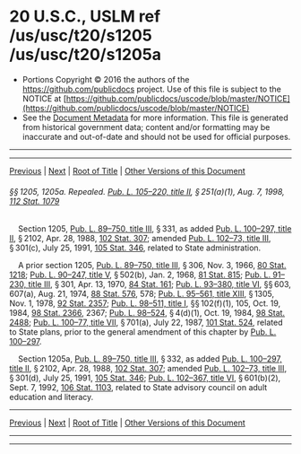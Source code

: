 ---
---

# 20 U.S.C., USLM ref /us/usc/t20/s1205 /us/usc/t20/s1205a

* Portions Copyright © 2016 the authors of the https://github.com/publicdocs project.
  Use of this file is subject to the NOTICE at [https://github.com/publicdocs/uscode/blob/master/NOTICE](https://github.com/publicdocs/uscode/blob/master/NOTICE)
* See the [Document Metadata](././../../../../../..//README.md) for more information.
  This file is generated from historical government data; content and/or formatting may be inaccurate and out-of-date and should not be used for official purposes.

----------
----------

[Previous](./../../../../../..//us/usc/t20/ch30/schII/ptC/m__us_usc_t20_ch30_schII_ptC.md) | [Next](./../../../../../..//us/usc/t20/ch30/schII/ptD/m__us_usc_t20_ch30_schII_ptD.md) | [Root of Title](./../../../../../../) | [Other Versions of this Document](https://publicdocs.github.io/go/links?ns=uslm&ref=%2Fus%2Fusc%2Ft20%2Fs1205+%2Fus%2Fusc%2Ft20%2Fs1205a)

###### §§ 1205, 1205a. Repealed. [Pub. L. 105–220, title II][/us/pl/105/220/tII], § 251(a)(1), Aug. 7, 1998, [112 Stat. 1079][/us/stat/112/1079]

    Section 1205, [Pub. L. 89–750, title III][/us/pl/89/750/tIII], § 331, as added [Pub. L. 100–297, title II][/us/pl/100/297/tII], § 2102, Apr. 28, 1988, [102 Stat. 307][/us/stat/102/307]; amended [Pub. L. 102–73, title III][/us/pl/102/73/tIII], § 301(c), July 25, 1991, [105 Stat. 346][/us/stat/105/346], related to State administration.

    A prior section 1205, [Pub. L. 89–750, title III][/us/pl/89/750/tIII], § 306, Nov. 3, 1966, [80 Stat. 1218][/us/stat/80/1218]; [Pub. L. 90–247, title V][/us/pl/90/247/tV], § 502(b), Jan. 2, 1968, [81 Stat. 815][/us/stat/81/815]; [Pub. L. 91–230, title III][/us/pl/91/230/tIII], § 301, Apr. 13, 1970, [84 Stat. 161][/us/stat/84/161]; [Pub. L. 93–380, title VI][/us/pl/93/380/tVI], §§ 603, 607(a), Aug. 21, 1974, [88 Stat. 576][/us/stat/88/576], 578; [Pub. L. 95–561, title XIII][/us/pl/95/561/tXIII], § 1305, Nov. 1, 1978, [92 Stat. 2357][/us/stat/92/2357]; [Pub. L. 98–511, title I][/us/pl/98/511/tI], §§ 102(f)(1), 105, Oct. 19, 1984, [98 Stat. 2366][/us/stat/98/2366], 2367; [Pub. L. 98–524][/us/pl/98/524], § 4(d)(1), Oct. 19, 1984, [98 Stat. 2488][/us/stat/98/2488]; [Pub. L. 100–77, title VII][/us/pl/100/77/tVII], § 701(a), July 22, 1987, [101 Stat. 524][/us/stat/101/524], related to State plans, prior to the general amendment of this chapter by [Pub. L. 100–297][/us/pl/100/297].

    Section 1205a, [Pub. L. 89–750, title III][/us/pl/89/750/tIII], § 332, as added [Pub. L. 100–297, title II][/us/pl/100/297/tII], § 2102, Apr. 28, 1988, [102 Stat. 307][/us/stat/102/307]; amended [Pub. L. 102–73, title III][/us/pl/102/73/tIII], § 301(d), July 25, 1991, [105 Stat. 346][/us/stat/105/346]; [Pub. L. 102–367, title VI][/us/pl/102/367/tVI], § 601(b)(2), Sept. 7, 1992, [106 Stat. 1103][/us/stat/106/1103], related to State advisory council on adult education and literacy.

----------

[Previous](./../../../../../..//us/usc/t20/ch30/schII/ptC/m__us_usc_t20_ch30_schII_ptC.md) | [Next](./../../../../../..//us/usc/t20/ch30/schII/ptD/m__us_usc_t20_ch30_schII_ptD.md) | [Root of Title](./../../../../../../) | [Other Versions of this Document](https://publicdocs.github.io/go/links?ns=uslm&ref=%2Fus%2Fusc%2Ft20%2Fs1205+%2Fus%2Fusc%2Ft20%2Fs1205a)

----------
----------

[/us/pl/105/220/tII]: https://publicdocs.github.io/go/links?ns=uslm&ref=%2Fus%2Fpl%2F105%2F220%2FtII
[/us/stat/112/1079]: https://publicdocs.github.io/go/links?ns=uslm&ref=%2Fus%2Fstat%2F112%2F1079
[/us/pl/89/750/tIII]: https://publicdocs.github.io/go/links?ns=uslm&ref=%2Fus%2Fpl%2F89%2F750%2FtIII
[/us/pl/100/297/tII]: https://publicdocs.github.io/go/links?ns=uslm&ref=%2Fus%2Fpl%2F100%2F297%2FtII
[/us/stat/102/307]: https://publicdocs.github.io/go/links?ns=uslm&ref=%2Fus%2Fstat%2F102%2F307
[/us/pl/102/73/tIII]: https://publicdocs.github.io/go/links?ns=uslm&ref=%2Fus%2Fpl%2F102%2F73%2FtIII
[/us/stat/105/346]: https://publicdocs.github.io/go/links?ns=uslm&ref=%2Fus%2Fstat%2F105%2F346
[/us/pl/89/750/tIII]: https://publicdocs.github.io/go/links?ns=uslm&ref=%2Fus%2Fpl%2F89%2F750%2FtIII
[/us/stat/80/1218]: https://publicdocs.github.io/go/links?ns=uslm&ref=%2Fus%2Fstat%2F80%2F1218
[/us/pl/90/247/tV]: https://publicdocs.github.io/go/links?ns=uslm&ref=%2Fus%2Fpl%2F90%2F247%2FtV
[/us/stat/81/815]: https://publicdocs.github.io/go/links?ns=uslm&ref=%2Fus%2Fstat%2F81%2F815
[/us/pl/91/230/tIII]: https://publicdocs.github.io/go/links?ns=uslm&ref=%2Fus%2Fpl%2F91%2F230%2FtIII
[/us/stat/84/161]: https://publicdocs.github.io/go/links?ns=uslm&ref=%2Fus%2Fstat%2F84%2F161
[/us/pl/93/380/tVI]: https://publicdocs.github.io/go/links?ns=uslm&ref=%2Fus%2Fpl%2F93%2F380%2FtVI
[/us/stat/88/576]: https://publicdocs.github.io/go/links?ns=uslm&ref=%2Fus%2Fstat%2F88%2F576
[/us/pl/95/561/tXIII]: https://publicdocs.github.io/go/links?ns=uslm&ref=%2Fus%2Fpl%2F95%2F561%2FtXIII
[/us/stat/92/2357]: https://publicdocs.github.io/go/links?ns=uslm&ref=%2Fus%2Fstat%2F92%2F2357
[/us/pl/98/511/tI]: https://publicdocs.github.io/go/links?ns=uslm&ref=%2Fus%2Fpl%2F98%2F511%2FtI
[/us/stat/98/2366]: https://publicdocs.github.io/go/links?ns=uslm&ref=%2Fus%2Fstat%2F98%2F2366
[/us/pl/98/524]: https://publicdocs.github.io/go/links?ns=uslm&ref=%2Fus%2Fpl%2F98%2F524
[/us/stat/98/2488]: https://publicdocs.github.io/go/links?ns=uslm&ref=%2Fus%2Fstat%2F98%2F2488
[/us/pl/100/77/tVII]: https://publicdocs.github.io/go/links?ns=uslm&ref=%2Fus%2Fpl%2F100%2F77%2FtVII
[/us/stat/101/524]: https://publicdocs.github.io/go/links?ns=uslm&ref=%2Fus%2Fstat%2F101%2F524
[/us/pl/100/297]: https://publicdocs.github.io/go/links?ns=uslm&ref=%2Fus%2Fpl%2F100%2F297
[/us/pl/89/750/tIII]: https://publicdocs.github.io/go/links?ns=uslm&ref=%2Fus%2Fpl%2F89%2F750%2FtIII
[/us/pl/100/297/tII]: https://publicdocs.github.io/go/links?ns=uslm&ref=%2Fus%2Fpl%2F100%2F297%2FtII
[/us/stat/102/307]: https://publicdocs.github.io/go/links?ns=uslm&ref=%2Fus%2Fstat%2F102%2F307
[/us/pl/102/73/tIII]: https://publicdocs.github.io/go/links?ns=uslm&ref=%2Fus%2Fpl%2F102%2F73%2FtIII
[/us/stat/105/346]: https://publicdocs.github.io/go/links?ns=uslm&ref=%2Fus%2Fstat%2F105%2F346
[/us/pl/102/367/tVI]: https://publicdocs.github.io/go/links?ns=uslm&ref=%2Fus%2Fpl%2F102%2F367%2FtVI
[/us/stat/106/1103]: https://publicdocs.github.io/go/links?ns=uslm&ref=%2Fus%2Fstat%2F106%2F1103


